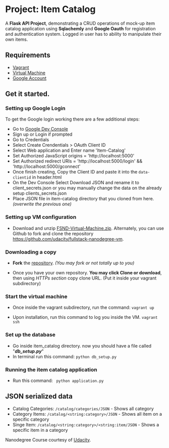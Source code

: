 # Project: Item Catalog

A **Flask API Project**, demonstrating a CRUD operations of mock-up item catalog application using **Sqlachemly** and **Google Oauth** for registration and authentication system. Logged in user has to ability to manipulate their own items.

## Requirements

* [Vagrant](https://www.vagrantup.com/downloads.html)
* [Virtual Machine](https://www.virtualbox.org/wiki/Downloads)
* [Google Account](https://www.gmail.com)

## Get it started.

### Setting up Google Login
To get the Google login working there are a few additional steps:

* Go to [Google Dev Console](https://console.developers.google.com)
* Sign up or Login if prompted
* Go to Credentials
* Select Create Crendentials > OAuth Client ID
* Select Web application and Enter name 'Item-Catalog'
* Set Authorized JavaScript origins = 'http://localhost:5000'
* Set Authorized redirect URIs = 'http://localhost:5000/login' && 'http://localhost:5000/gconnect'
* Once finish creating, Copy the Client ID and paste it into the `data-clientid` in header.html
* On the Dev Console Select Download JSON and rename it to client_secrets.json or you may manually change the data on the already setup clients_secrets.json
* Place JSON file in item-catalog directory that you cloned from here._(overwrite the previous one)_

### Setting up VM configuration

* Download and unzip [FSND-Virtual-Machine.zip](https://d17h27t6h515a5.cloudfront.net/topher/2017/May/59125904_fsnd-virtual-machine/fsnd-virtual-machine.zip). Alternately, you can use Github to fork and clone the repository https://github.com/udacity/fullstack-nanodegree-vm.

### Downloading a copy
* **Fork** the [repository](https://github.com/RustyDude/item-catalog). _(You may fork or not totally up to you)_

* Once you have your own repository. **You may click Clone or download**, then using _HTTPs section_ copy clone URL. (Put it inside your vagrant subdirectory)

### Start the virtual machine

* Once inside the vagrant subdirectory, run the command:
```vagrant up```

* Upon installation, run this command to log you inside the VM.
```vagrant ssh```

### Set up the database
* Go inside item_catalog directory. now you should have a file called "_**db_setup.py**_"
* In terminal run this command:
```python db_setup.py```

### Running the item catalog application
* Run this command:
``` python application.py```

## JSON serialized data
* Catalog Categories: `/catalog/categories/JSON` - Shows all category
* Category Items: `/catalog/<string:category>/JSON` - Shows all item on a specific category
* Singe Item: `/catalog/<string:category>/<string:item/JSON` - Shows a specific item in a category

Nanodegree Course courtesy of [Udacity](https://www.udacity.com/).